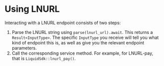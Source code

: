 # Using LNURL

Interacting with a LNURL endpoint consists of two steps:

1. Parse the LNURL string using `parse(lnurl_url).await`. This returns a `Result<InputType>`. The specific `InputType`
you receive will tell you what kind of endpoint this is, as well as give you the relevant endpoint parameters.
2. Call the corresponding service method. For example, for LNURL-pay, that is `LiquidSdk::lnurl_pay()`.